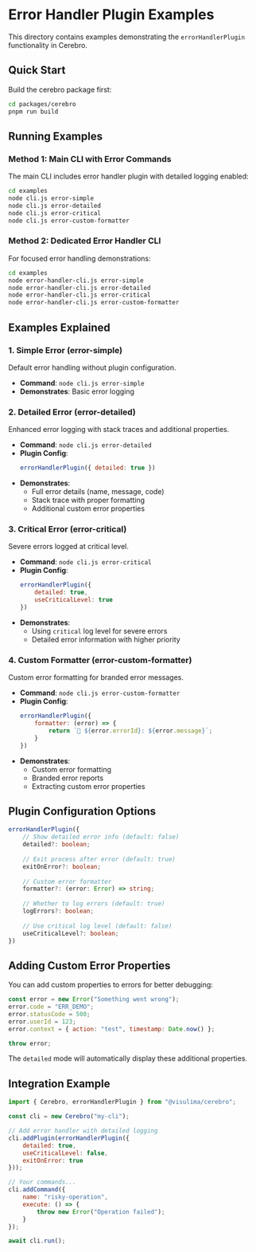 # Error Handler Plugin Examples

This directory contains examples demonstrating the `errorHandlerPlugin` functionality in Cerebro.

## Quick Start

Build the cerebro package first:
```bash
cd packages/cerebro
pnpm run build
```

## Running Examples

### Method 1: Main CLI with Error Commands

The main CLI includes error handler plugin with detailed logging enabled:

```bash
cd examples
node cli.js error-simple
node cli.js error-detailed
node cli.js error-critical
node cli.js error-custom-formatter
```

### Method 2: Dedicated Error Handler CLI

For focused error handling demonstrations:

```bash
cd examples
node error-handler-cli.js error-simple
node error-handler-cli.js error-detailed
node error-handler-cli.js error-critical
node error-handler-cli.js error-custom-formatter
```

## Examples Explained

### 1. Simple Error (error-simple)
Default error handling without plugin configuration.
- **Command**: `node cli.js error-simple`
- **Demonstrates**: Basic error logging

### 2. Detailed Error (error-detailed)
Enhanced error logging with stack traces and additional properties.
- **Command**: `node cli.js error-detailed`
- **Plugin Config**:
  ```js
  errorHandlerPlugin({ detailed: true })
  ```
- **Demonstrates**: 
  - Full error details (name, message, code)
  - Stack trace with proper formatting
  - Additional custom error properties

### 3. Critical Error (error-critical)
Severe errors logged at critical level.
- **Command**: `node cli.js error-critical`
- **Plugin Config**:
  ```js
  errorHandlerPlugin({ 
      detailed: true,
      useCriticalLevel: true 
  })
  ```
- **Demonstrates**:
  - Using `critical` log level for severe errors
  - Detailed error information with higher priority

### 4. Custom Formatter (error-custom-formatter)
Custom error formatting for branded error messages.
- **Command**: `node cli.js error-custom-formatter`
- **Plugin Config**:
  ```js
  errorHandlerPlugin({
      formatter: (error) => {
          return `🚨 ${error.errorId}: ${error.message}`;
      }
  })
  ```
- **Demonstrates**:
  - Custom error formatting
  - Branded error reports
  - Extracting custom error properties

## Plugin Configuration Options

```typescript
errorHandlerPlugin({
    // Show detailed error info (default: false)
    detailed?: boolean;
    
    // Exit process after error (default: true)
    exitOnError?: boolean;
    
    // Custom error formatter
    formatter?: (error: Error) => string;
    
    // Whether to log errors (default: true)
    logErrors?: boolean;
    
    // Use critical log level (default: false)
    useCriticalLevel?: boolean;
})
```

## Adding Custom Error Properties

You can add custom properties to errors for better debugging:

```javascript
const error = new Error("Something went wrong");
error.code = "ERR_DEMO";
error.statusCode = 500;
error.userId = 123;
error.context = { action: "test", timestamp: Date.now() };

throw error;
```

The `detailed` mode will automatically display these additional properties.

## Integration Example

```javascript
import { Cerebro, errorHandlerPlugin } from "@visulima/cerebro";

const cli = new Cerebro("my-cli");

// Add error handler with detailed logging
cli.addPlugin(errorHandlerPlugin({
    detailed: true,
    useCriticalLevel: false,
    exitOnError: true
}));

// Your commands...
cli.addCommand({
    name: "risky-operation",
    execute: () => {
        throw new Error("Operation failed");
    }
});

await cli.run();
```

